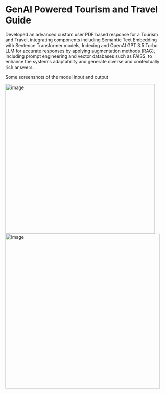 # GenAI Powered Tourism and Travel Guide

Developed an advanced custom user PDF based response for a Tourism and Travel, integrating components including Semantic Text Embedding with Sentence Transformer models, Indexing and OpenAI GPT 3.5 Turbo LLM for accurate responses by applying augmentation methods (RAG), including prompt engineering and vector databases such as FAISS, to enhance the system's adaptability and generate diverse and contextually rich answers.

Some screenshots of the model input and output 

<img width="468" alt="image" src="https://github.com/akshayb9/GenAI-powered-Tourism-and-Travel-Guide/assets/112784488/d696ce16-ca19-4c3c-8920-d12e1dcfcb0b">



<img width="484" alt="image" src="https://github.com/akshayb9/GenAI-powered-Tourism-and-Travel-Guide/assets/112784488/36adb871-9219-471b-a718-e5d5365a689f">

